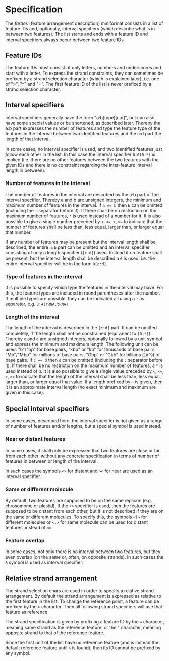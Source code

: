 # Specification

The _fardes_ (feature arrangement description) miniformat
consists in a list of feature IDs and, optionally,
interval specifiers (which describe what is in between two features).
The list starts and ends with a feature ID and interval specifiers
always occur between two feature IDs.

## Feature IDs

The feature IDs must consist of only letters, numbers and underscores and
start with a letter. To express the strand constraints, they can sometimes
be prefixed by a strand selection character (which is explained later),
i.e. one of ">", "^" and "=".
The first feature ID of the list is never prefixed by a strand selection
character.

## Interval specifiers

Interval specifiers generally have the form "a:b(type)[c:d]", but can also have some
special values or be shortened, as described later. Thereby the a:b part
expresses the number of features and type the feature type of the features
in the interval between two identified features and the c:d part the length of that interval.

In some cases, no interval specifier is used, and two identified features just
follow each other in the list. In this case the interval specifier
``0:0[0:*]`` is implied (i.e. there are no other features between the two
features with the given IDs and there is no constraint regarding the
inter-feature interval length in between).

### Number of features in the interval

The number of features in the interval are described by the a:b part of
the interval specifier.
Thereby a and b are unsigned integers, the minimum
and maximum number of features in the interval. If ``a == b`` then ``b``
can be omitted (including the ``:`` separator before it). If there shall
be no restriction on the maximum number of features, ``*`` is used instead
of a number for it. It is also possible to give a single number preceded
by ``<``, ``<=``, ``>``, ``>=`` to indicate that the number of features
shall be less than, less equal, larger than, or larger equal that number.

If any number of features may be present but the interval
length shall be described, the entire ``a:b``
part can be omitted and an interval specifier consisting of only a length
specifier (``[c:d]``) used. Instead if _no_ feature shall be present, but the interval
length shall be described a ``0`` is used, i.e. the entire
interval specifier will be in the form ``0[c:d]``.

### Type of features in the interval

It is possible to specify which type the features in the interval may have.
For this, the feature types are included in round parentheses after
the number. If multiple types are possible, they can be indicated all
using a ``;`` as separator, e.g. ``3:4(rRNA;tRNA)``.

### Length of the interval

The length of the interval is described in the ``[c:d]`` part.
It can be omitted completely, if the length shall not be constrained
(equivalent to ``[0:*]``).
Thereby ``c`` and ``d`` are unsigned integers, optionally followed by a unit symbol
and express the minimum and maximum length. The following unit can be
used: "b"/"bp" for base pairs, "kbp" or "kb" for thousands of base pairs
"Mb"/"Mbp" for millions of base pairs, "Gbp" or "Gkb" for billions (``10^9``)
of base pairs.
If ``c == d`` then ``d``
can be omitted (including the ``:`` separator before it). If there shall
be no restriction on the maximum number of features, a ``*`` is used instead
of ``d``. It is also possible to give a single value preceded
by ``<``, ``<=``, ``>``, ``>=`` to indicate that the length of the interval
shall be less than, less equal, larger than, or larger equal that value.
If a length prefixed
by ``~`` is given, then it is an approximate interval length
(no exact minimum and maximum are given in this case).

## Special interval specifiers

In some cases, described here, the interval specifier is not given as
a range of number of features and/or lengths, but a special
symbol is used instead.

### Near or distant features

In some cases, it shall only be expressed that two features are close
or far from each other, without any concrete specification in terms
of number of features in between or length of the interval.

In such cases the symbols ``<>`` for distant and ``><`` for near
are used as an interval specifier.

### Same or different molecule

By default, two features are supposed to be on the same replicon
(e.g. chrosomome or plastid).
If the ``<>`` specifier is used, then the features are supposed
to be distant from each other, but it is not described if they
are on the same or different molecules.
To specify this, the symbols ``<|>`` for different molecules
or ``<.>`` for same molecule can be used for distant features,
instead of ``<>``.

### Feature overlap

In some cases, not only there is no interval between two features,
but they even overlap (on the same or, often, on opposite strands).
In such cases the ``&`` symbol is used as interval specifier.

## Relative strand arrangement

The strand selection chars are used in order to specify a relative strand
arrangement. By default the strand arrangement is expressed as
relative to the first feature in the list.
To change the reference point, a feature can be prefixed by the
``>`` character.
Then all following strand specifiers will use that feature
as reference

The strand specification is given by prefixing a feature ID by
the ``=`` character, meaning same strand as the reference feature,
or the ``^`` character, meaning opposite strand to that of the
reference feature.

Since the first unit of the list have no reference feature (and is instead
the default reference feature until ``>`` is found), then its ID cannot
be prefixed by any symbol.

